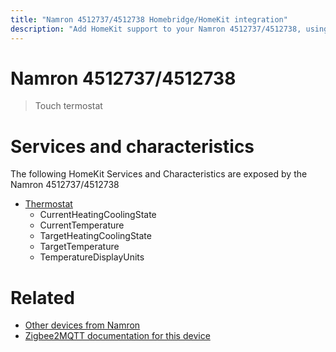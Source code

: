 ```yaml
---
title: "Namron 4512737/4512738 Homebridge/HomeKit integration"
description: "Add HomeKit support to your Namron 4512737/4512738, using Homebridge, Zigbee2MQTT and homebridge-z2m."
---
```

<!---
This file has been GENERATED using src/docgen/docgen.ts
DO NOT EDIT THIS FILE MANUALLY!
-->
# Namron 4512737/4512738
> Touch termostat


# Services and characteristics
The following HomeKit Services and Characteristics are exposed by
the Namron 4512737/4512738

* [Thermostat](../../climate.md)
  * CurrentHeatingCoolingState
  * CurrentTemperature
  * TargetHeatingCoolingState
  * TargetTemperature
  * TemperatureDisplayUnits


# Related
* [Other devices from Namron](../index.md#namron)
* [Zigbee2MQTT documentation for this device](https://www.zigbee2mqtt.io/devices/4512737_4512738.html)